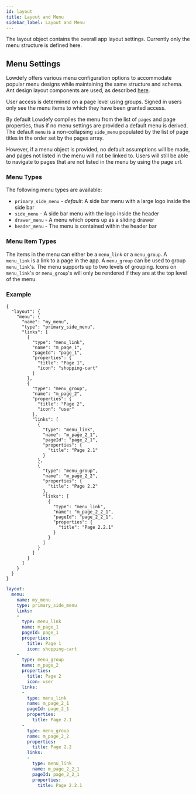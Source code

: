```yaml
---
id: layout
title: Layout and Menu
sidebar_label: Layout and Menu
---
```

The layout object contains the overall app layout settings. Currently only the menu structure is defined here.

## Menu Settings

Lowdefy offers various menu configuration options to accommodate popular menu designs while maintaining the same structure and schema. Ant design layout components are used, as described [here](https://ant.design/components/layout/).

User access is determined on a page level using groups. Signed in users only see the menu items to which they have been granted access.

By default Lowdefy compiles the menu from the list of `pages` and page properties, thus if no menu settings are provided a default menu is derived. The default `menu` is a non-collapsing `side_menu` populated by the list of page titles in the order set by the pages array.

However, if a menu object is provided, no default assumptions will be made, and pages not listed in the menu will not be linked to. Users will still be able to navigate to pages that are not listed in the menu by using the page url.

### Menu Types

The following menu types are available:

- `primary_side_menu` - _default_: A side bar menu with a large logo inside the side bar
- `side_menu` - A side bar menu with the logo inside the header
- `drawer_menu` - A menu which opens up as a sliding drawer
- `header_menu` - The menu is contained within the header bar

### Menu Item Types

The items in the menu can either be a `menu_link` or a `menu_group`. A `menu_link` is a link to a page in the app. A `menu_group` can be used to group `menu_link`'s. The menu supports up to two levels of grouping. Icons on  `menu_link`'s or `menu_group`'s will only be rendered if they are at the top level of the menu.

### Example
<!--DOCUSAURUS_CODE_TABS-->
<!--JSON-->
```json5
{
  "layout": {
    "menu": {
      "name": "my_menu",
      "type": "primary_side_menu",
      "links": [
        {
          "type": "menu_link",
          "name": "m_page_1",
          "pageId": "page_1",
          "properties": {
            "title": "Page 1",
            "icon": "shopping-cart"
          }
        },
        {
          "type": "menu_group",
          "name": "m_page_2",
          "properties": {
            "title": "Page 2",
            "icon": "user"
          },
          "links": [
            {
              "type": "menu_link",
              "name": "m_page_2_1",
              "pageId": "page_2_1",
              "properties": {
                "title": "Page 2.1"
              }
            },
            {
              "type": "menu_group",
              "name": "m_page_2_2",
              "properties": {
                "title": "Page 2.2"
              },
              "links": [
                {
                  "type": "menu_link",
                  "name": "m_page_2_2_1",
                  "pageId": "page_2_2_1",
                  "properties": {
                    "title": "Page 2.2.1"
                  }
                }
              ]
            }
          ]
        }
      ]
    }
  }
}
```
<!--YAML-->
```yaml
layout:
  menu:
    name: my_menu
    type: primary_side_menu
    links:
    - 
      type: menu_link
      name: m_page_1
      pageId: page_1
      properties:
        title: Page 1
        icon: shopping-cart
    - 
      type: menu_group
      name: m_page_2
      properties:
        title: Page 2
        icon: user
      links:
      - 
        type: menu_link
        name: m_page_2_1
        pageId: page_2_1
        properties:
          title: Page 2.1
      - 
        type: menu_group
        name: m_page_2_2
        properties:
          title: Page 2.2
        links:
        - 
          type: menu_link
          name: m_page_2_2_1
          pageId: page_2_2_1
          properties:
            title: Page 2.2.1
```
<!--END_DOCUSAURUS_CODE_TABS-->

